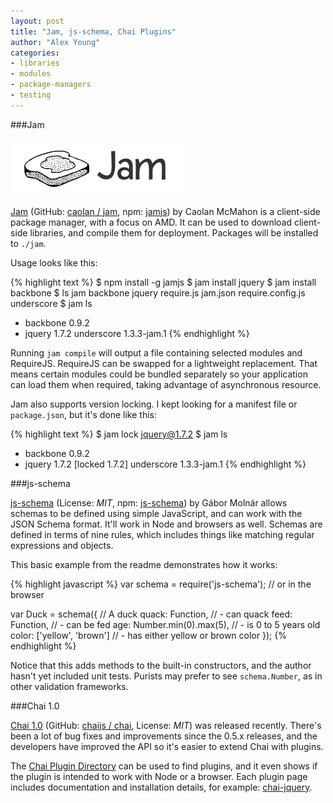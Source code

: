 ```yaml
---
layout: post
title: "Jam, js-schema, Chai Plugins"
author: "Alex Young"
categories: 
- libraries
- modules
- package-managers
- testing
---
```


###Jam

![Jam](/images/posts/jam.png)

[Jam](http://groundcomputing.co.uk/code/jam) (GitHub: [caolan / jam](https://github.com/caolan/jam), npm: [jamjs](http://npmjs.org/package/jamjs)) by Caolan McMahon is a client-side package manager, with a focus on AMD.  It can be used to download client-side libraries, and compile them for deployment.  Packages will be installed to `./jam`.

Usage looks like this:

{% highlight text %}
$ npm install -g jamjs
$ jam install jquery
$ jam install backbone
$ ls jam
backbone          jquery            require.js
jam.json          require.config.js underscore
$ jam ls
* backbone 0.9.2
* jquery 1.7.2
  underscore 1.3.3-jam.1
{% endhighlight %}

Running `jam compile` will output a file containing selected modules and RequireJS.  RequireJS can be swapped for a lightweight replacement.  That means certain modules could be bundled separately so your application can load them when required, taking advantage of asynchronous resource.

Jam also supports version locking.  I kept looking for a manifest file or `package.json`, but it's done like this:

{% highlight text %}
$ jam lock jquery@1.7.2
$ jam ls
* backbone 0.9.2
* jquery 1.7.2 [locked 1.7.2]
  underscore 1.3.3-jam.1
{% endhighlight %}

###js-schema

[js-schema](https://github.com/molnarg/js-schema) (License: _MIT_, npm: [js-schema](http://npmjs.org/package/js-schema)) by Gábor Molnár allows schemas to be defined using simple JavaScript, and can work with the JSON Schema format.  It'll work in Node and browsers as well.  Schemas are defined in terms of nine rules, which includes things like matching regular expressions and objects.

This basic example from the readme demonstrates how it works:

{% highlight javascript %}
var schema = require('js-schema');
// or <script src="js-schema.min.js"></script> in the browser

var Duck = schema({          // A duck
  quack: Function,           //  - can quack
  feed: Function,            //  - can be fed
  age: Number.min(0).max(5), //  - is 0 to 5 years old
  color: ['yellow', 'brown'] //  - has either yellow or brown color
});
{% endhighlight %}

Notice that this adds methods to the built-in constructors, and the author hasn't yet included unit tests.  Purists may prefer to see `schema.Number`, as in other validation frameworks.

###Chai 1.0

[Chai 1.0](http://chaijs.com/) (GitHub: [chaijs / chai](https://github.com/chaijs/chai), License: _MIT_) was released recently.  There's been a lot of bug fixes and improvements since the 0.5.x releases, and the developers have improved the API so it's easier to extend Chai with plugins.

The [Chai Plugin Directory](http://chaijs.com/plugins) can be used to find plugins, and it even shows if the plugin is intended to work with Node or a browser.  Each plugin page includes documentation and installation details, for example: [chai-jquery](http://chaijs.com/plugins/chai-jquery).
